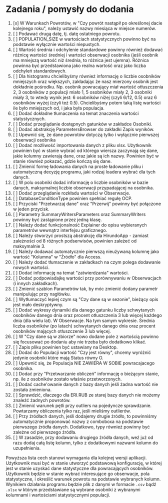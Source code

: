 # Zadania / pomysły do dodania

1.  [x] W Warunkach Powrotów, w "Czy powrót nastąpił po określonej dacie kolejnego roku", należy ustawić nazwy miesiąca w miejsce numerów.
2.  [ ] Podawać drugą datę, tj. datę ostatniego powrotu.
3.  [ ] POPULATION_SIZE w wartościach statystycznych powinno być na podstawie wyłącznie wartości niepustych.
4.  [ ] Wartość średnia i odchylenie standardowe powinny również dodawać różnicę wartości średniej i wartości obserwacji osobnika (jeśli osobnik ma mniejszą wartość niż średnia, to różnica jest ujemna). Różnica powinna być przedstawiona jako realna wartość oraz jako liczba odchyleń standardowych.
5.  [ ] Dla histogramu chcielibyśmy również informację o liczbie osobników mniejszych oraz większych, zakładając że nasz mierzony osobnik jest dokładnie pośrodku. Np. osobnik powracający miał wartość otłuszczenia 2, 3 osobników z populacji miało 1, 5 osobników miały 2, 3 osobniki miały 3, to wtedy wynik jest: 6 osobników niżej (czyli 6/12, 0.5) oraz 6 osobników wyżej (czyli też 0.5). Chcielibyśmy potem taką listę wartości ile było mniejszych od, i jaka była populacja.
6.  [ ] Dodać dokładne tłumaczenia na temat znaczenia wartości statystycznych.
7.  [ ] Dodać przeglądanie dostępnych gatunków w zakładce Osobniki.
8.  [ ] Dodać abstrakcję ParametersBrowser do zakładki Zapis wyników.
9.  [ ] Upewnić się, że dane powrotów dotyczą tylko i wyłącznie pierwszej obserwacji osobnika
10. [ ] Dodać możliwość importowania danych z pliku xlsx. Użytkownik powinien być w stanie wybrać od którego wiersza zaczynają się dane, jakie kolumny zawierają dane, oraz jakie są ich nazwy. Powinien być w stanie również pokazać, gdzie kończą się dane.
11. [ ] Zmienić formę ładowania danych na proste ładowanie pliku i automatyczną decyzję programu, jaki rodzaj loadera wybrać dla tych danych.
12. [ ] W polu osobniki dodać informację o liczbie osobników w bazie danych, maksymalnej liczbie obserwacji przypadającej na osobnika.
13. [ ] Dodać przeglądanie rozkładu wartości w Obserwacje.
14. [ ] DatabaseConditionType powinien spełniać regułę OCP.
15. [ ] Przyciski "Przetwarzaj dane" oraz "Przerwij" powinny być połączone w jeden przycisk.
16. [ ] Parametry SummaryWritersParameters oraz SummaryWriters powinny być zastąpione przez jedną klasę.
17. [ ] Należy dodać funkcjonalność Explainer do opisu wybieranych parametrów wewnątrz interfejsu graficznego.
18. [ ] Należy stworzyć prostszą abstrakcję dla HirundoApp - zamiast zależności od 8 różnych podserwisów, powinien zależeć od maksymalnie 3.
19. [ ] Należy dodawać automatycznie pierwszą nieużywaną kolumnę jako wartość "Kolumna" w "Źródło" dla Access.
20. [ ] Należy dodać tłumaczenie w zakładkach na czym polega dodawanie nowych wartości.
21. [ ] Dodać informację na temat "zatwierdzania" wartości.
22. [ ] Dodać podpowiadajkę wartości przy porównywaniu w Obserwacjach (i innych zakładkach).
23. [ ] Zmienić szablon Parametrów tak, by móc zmienić dodany parametr manipulując przy nagłówku.
24. [ ] Wytłumaczyć lepiej czym są "Czy dane są w sezonie", bieżący opis jest mało deskryptywny.
25. [ ] Dodać wykresy dynamiki dla danego gatunku liczby schwytanych osobników danego dnia oraz procent otłuszczenia 3 lub więcej każdego dnia (dla wielu lat). W Obserwacje. Na tym samym wykresie. Średnia liczba osobników (po latach) schwytanych danego dnia oraz procent osobników mających otłuszczenie 3 lub więcej.
26. [ ] W "Czy dane są w zbiorze" nowo dodane pole z wartością powinno się focusować po dodaniu aby nie trzeba było dodatkowo klikać.
27. [ ] Zapis pliku powinien być ustawiany na Desktop.
28. [ ] Dodać do Populacji wartość "Czy jest równy", chcemy wyróżnić jedynie osobniki które mają Status równy O.
29. [ ] Upewnić się, że Populacja NIE ZAWIERA W SOBIE powracajacego osobnika.
30. [ ] Dodać przy "Przetwarzanie obliczeń" informację o bieżącym stanie, np. ile z osobników zostało właśnie przetworzonych.
31. [ ] Dodać cache'owanie danych z bazy danych jeśli żadna wartość nie została zmieniona.
32. [ ] Sprawdzić, dlaczego dla ERI.RUB ze starej bazy danych nie możemy znaleźć żadnych powrotów.
33. [ ] Zmienić warunek pętli przy outliers na pojedyncze sprawdzanie. Powtarzamy obliczenia tylko raz, jeśli mieliśmy outlierów.
34. [ ] Przy źródłach danych, jeśli dodajemy drugie źródło, to powinniśmy automatycznie proponować nazwy z comboboxa na podstawie pierwszego źródła danych. Dodatkowo, typy również powinny być zależne od pierwszego źródła.
35. [ ] W zasadzie, przy dodawaniu drugiego źródła danych, weź już od razu dodaj całą listę kolumn, tylko z dodatkowymi nazwami kolumn do uzupełnienia.

Powyższa lista cech stanowi wymagania dla kolejnej wersji aplikacji. Użytkownik musi być w stanie utworzyć podstawową konfigurację, w której jest w stanie uzyskać dane statystyczne dla powracających osobników. Użytkownik będzie w stanie wybrać interesujące go obserwacje, pola statystyczne, i określić warunek powrotu na podstawie wybranych kolumn. Wynikiem działania programu będzie plik z danymi w formacie `.csv` bądź `.xlsx` w którym przedstawiane są wybrane osobniki z wybranymi kolumnami i wartościami statystycznymi populacji.
